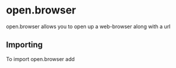 # open.browser
open.browser allows you to open up a web-browser along with a url

## Importing
To import open.browser add